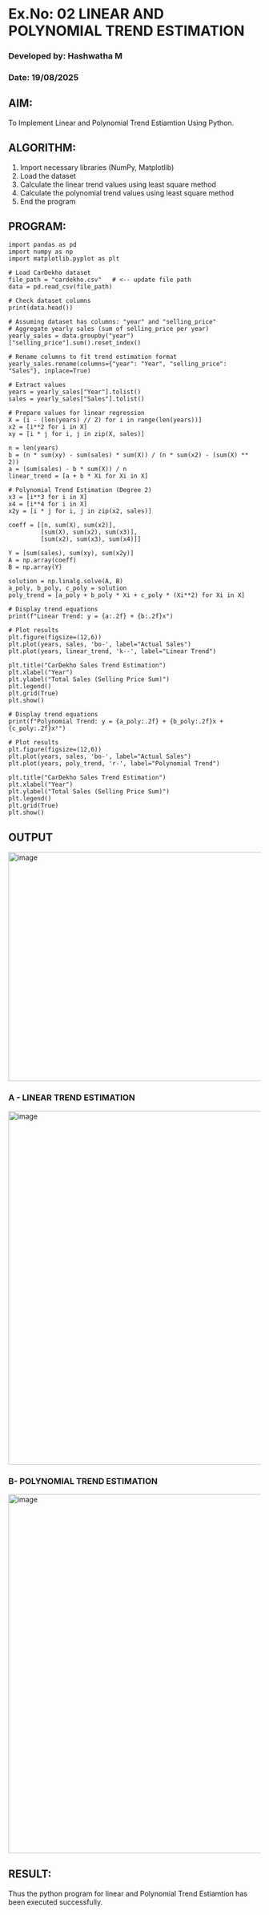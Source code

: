 # Ex.No: 02 LINEAR AND POLYNOMIAL TREND ESTIMATION
### Developed by: Hashwatha M
### Date: 19/08/2025
## AIM:
To Implement Linear and Polynomial Trend Estiamtion Using Python.

## ALGORITHM:
1. Import necessary libraries (NumPy, Matplotlib)
2. Load the dataset
3. Calculate the linear trend values using least square method
4. Calculate the polynomial trend values using least square method
5. End the program

## PROGRAM:
```
import pandas as pd
import numpy as np
import matplotlib.pyplot as plt

# Load CarDekho dataset
file_path = "cardekho.csv"   # <-- update file path
data = pd.read_csv(file_path)

# Check dataset columns
print(data.head())

# Assuming dataset has columns: "year" and "selling_price"
# Aggregate yearly sales (sum of selling_price per year)
yearly_sales = data.groupby("year")["selling_price"].sum().reset_index()

# Rename columns to fit trend estimation format
yearly_sales.rename(columns={"year": "Year", "selling_price": "Sales"}, inplace=True)

# Extract values
years = yearly_sales["Year"].tolist()
sales = yearly_sales["Sales"].tolist()

# Prepare values for linear regression
X = [i - (len(years) // 2) for i in range(len(years))]
x2 = [i**2 for i in X]
xy = [i * j for i, j in zip(X, sales)]

n = len(years)
b = (n * sum(xy) - sum(sales) * sum(X)) / (n * sum(x2) - (sum(X) ** 2))
a = (sum(sales) - b * sum(X)) / n
linear_trend = [a + b * Xi for Xi in X]

# Polynomial Trend Estimation (Degree 2)
x3 = [i**3 for i in X]
x4 = [i**4 for i in X]
x2y = [i * j for i, j in zip(x2, sales)]

coeff = [[n, sum(X), sum(x2)],
         [sum(X), sum(x2), sum(x3)],
         [sum(x2), sum(x3), sum(x4)]]

Y = [sum(sales), sum(xy), sum(x2y)]
A = np.array(coeff)
B = np.array(Y)

solution = np.linalg.solve(A, B)
a_poly, b_poly, c_poly = solution
poly_trend = [a_poly + b_poly * Xi + c_poly * (Xi**2) for Xi in X]

```
```
# Display trend equations
print(f"Linear Trend: y = {a:.2f} + {b:.2f}x")

# Plot results
plt.figure(figsize=(12,6))
plt.plot(years, sales, 'bo-', label="Actual Sales")
plt.plot(years, linear_trend, 'k--', label="Linear Trend")

plt.title("CarDekho Sales Trend Estimation")
plt.xlabel("Year")
plt.ylabel("Total Sales (Selling Price Sum)")
plt.legend()
plt.grid(True)
plt.show()

```
```
# Display trend equations
print(f"Polynomial Trend: y = {a_poly:.2f} + {b_poly:.2f}x + {c_poly:.2f}x²")

# Plot results
plt.figure(figsize=(12,6))
plt.plot(years, sales, 'bo-', label="Actual Sales")
plt.plot(years, poly_trend, 'r-', label="Polynomial Trend")

plt.title("CarDekho Sales Trend Estimation")
plt.xlabel("Year")
plt.ylabel("Total Sales (Selling Price Sum)")
plt.legend()
plt.grid(True)
plt.show()

```
## OUTPUT

<img width="836" height="457" alt="image" src="https://github.com/user-attachments/assets/bcfd0b01-2493-4ccc-86b4-96da4a5c4457" />

### A - LINEAR TREND ESTIMATION

<img width="1243" height="706" alt="image" src="https://github.com/user-attachments/assets/0bc4268e-5ed8-463e-b886-922645e78e41" />

### B- POLYNOMIAL TREND ESTIMATION

<img width="1267" height="717" alt="image" src="https://github.com/user-attachments/assets/7192b618-5959-4df0-8be0-5073071150b1" />

## RESULT:

Thus the python program for linear and Polynomial Trend Estiamtion has been executed successfully.

